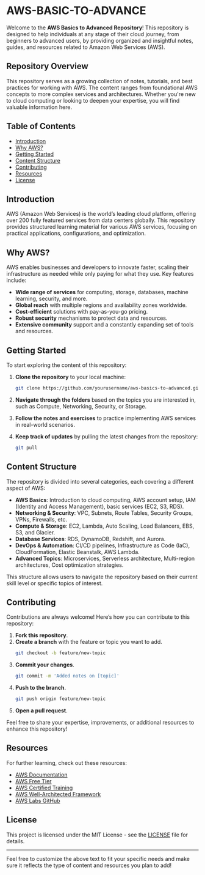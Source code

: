 # AWS-BASIC-TO-ADVANCE

Welcome to the **AWS Basics to Advanced Repository**! This repository is designed to help individuals at any stage of their cloud journey, from beginners to advanced users, by providing organized and insightful notes, guides, and resources related to Amazon Web Services (AWS).

## Repository Overview

This repository serves as a growing collection of notes, tutorials, and best practices for working with AWS. The content ranges from foundational AWS concepts to more complex services and architectures. Whether you're new to cloud computing or looking to deepen your expertise, you will find valuable information here.

## Table of Contents

- [Introduction](#introduction)
- [Why AWS?](#why-aws)
- [Getting Started](#getting-started)
- [Content Structure](#content-structure)
- [Contributing](#contributing)
- [Resources](#resources)
- [License](#license)

## Introduction

AWS (Amazon Web Services) is the world’s leading cloud platform, offering over 200 fully featured services from data centers globally. This repository provides structured learning material for various AWS services, focusing on practical applications, configurations, and optimization.

## Why AWS?

AWS enables businesses and developers to innovate faster, scaling their infrastructure as needed while only paying for what they use. Key features include:

- **Wide range of services** for computing, storage, databases, machine learning, security, and more.
- **Global reach** with multiple regions and availability zones worldwide.
- **Cost-efficient** solutions with pay-as-you-go pricing.
- **Robust security** mechanisms to protect data and resources.
- **Extensive community** support and a constantly expanding set of tools and resources.

## Getting Started

To start exploring the content of this repository:

1. **Clone the repository** to your local machine:
   ```bash
   git clone https://github.com/yourusername/aws-basics-to-advanced.git
   ```

2. **Navigate through the folders** based on the topics you are interested in, such as Compute, Networking, Security, or Storage.

3. **Follow the notes and exercises** to practice implementing AWS services in real-world scenarios.

4. **Keep track of updates** by pulling the latest changes from the repository:
   ```bash
   git pull
   ```

## Content Structure

The repository is divided into several categories, each covering a different aspect of AWS:

- **AWS Basics**: Introduction to cloud computing, AWS account setup, IAM (Identity and Access Management), basic services (EC2, S3, RDS).
- **Networking & Security**: VPC, Subnets, Route Tables, Security Groups, VPNs, Firewalls, etc.
- **Compute & Storage**: EC2, Lambda, Auto Scaling, Load Balancers, EBS, S3, and Glacier.
- **Database Services**: RDS, DynamoDB, Redshift, and Aurora.
- **DevOps & Automation**: CI/CD pipelines, Infrastructure as Code (IaC), CloudFormation, Elastic Beanstalk, AWS Lambda.
- **Advanced Topics**: Microservices, Serverless architecture, Multi-region architectures, Cost optimization strategies.

This structure allows users to navigate the repository based on their current skill level or specific topics of interest.

## Contributing

Contributions are always welcome! Here’s how you can contribute to this repository:

1. **Fork this repository**.
2. **Create a branch** with the feature or topic you want to add.
   ```bash
   git checkout -b feature/new-topic
   ```
3. **Commit your changes**.
   ```bash
   git commit -m 'Added notes on [topic]'
   ```
4. **Push to the branch**.
   ```bash
   git push origin feature/new-topic
   ```
5. **Open a pull request**.

Feel free to share your expertise, improvements, or additional resources to enhance this repository!

## Resources

For further learning, check out these resources:

- [AWS Documentation](https://docs.aws.amazon.com/)
- [AWS Free Tier](https://aws.amazon.com/free/)
- [AWS Certified Training](https://aws.amazon.com/training/)
- [AWS Well-Architected Framework](https://aws.amazon.com/architecture/well-architected/)
- [AWS Labs GitHub](https://github.com/awslabs)

## License

This project is licensed under the MIT License - see the [LICENSE](LICENSE) file for details.

---

Feel free to customize the above text to fit your specific needs and make sure it reflects the type of content and resources you plan to add!
